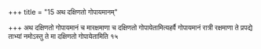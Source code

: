 +++
title = "15 अथ दक्षिणतो गोपायमानम्"

+++
अथ दक्षिणतो गोपायमानं च मारक्षमाणा च दक्षिणतो गोपायेतामित्यहर्वै गोपायमानं रात्री रक्षमाणा ते प्रपद्ये ताभ्यां नमोऽस्तु ते मा दक्षिणतो गोपायेतामिति १५